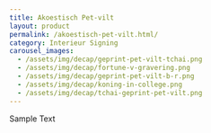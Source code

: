 ```yaml
---
title: Akoestisch Pet-vilt
layout: product
permalink: /akoestisch-pet-vilt.html/
category: Interieur Signing
carousel_images:
  - /assets/img/decap/geprint-pet-vilt-tchai.png
  - /assets/img/decap/fortune-v-gravering.png
  - /assets/img/decap/geprint-pet-vilt-b-r.png
  - /assets/img/decap/koning-in-college.png
  - /assets/img/decap/tchai-geprint-pet-vilt.png
---
```

Sample Text
